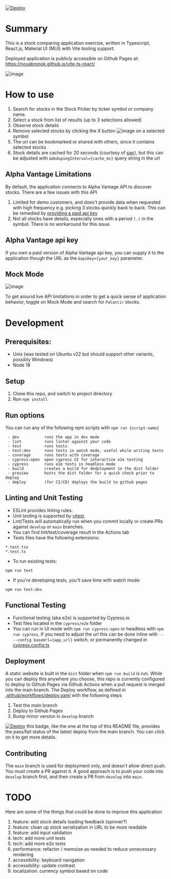 [![Deploy](https://github.com/Noyabronok/vite-ts-react/actions/workflows/deploy.yaml/badge.svg?branch=main)](https://github.com/Noyabronok/vite-ts-react/actions/workflows/deploy.yaml)

# Summary

This is a stock comparing application exercise, written in Typescript, React.js,  Material UI (MUI) with Vite tooling support.

Deployed application is publicly accessible on Github Pages at:  
https://noyabronok.github.io/vite-ts-react/

![image](https://user-images.githubusercontent.com/1195319/220213451-61d8f905-7c62-451a-8205-e0b823bcff64.png)

# How to use

1. Search for stocks in the Stock Picker by ticker symbol or company name.
1. Select a stock from list of results (up to 3 selections allowed)
1. Observe stock details
1. Remove selected stocks by clicking the X button ![image](https://user-images.githubusercontent.com/1195319/219965605-33bc6cf8-0ea9-4f4b-964d-5ac22eb37328.png)
 on a selected symbol
1. The url can be bookmarked or shared with others, since it contains selected stocks
1. Stock details are cached for 20 seconds (courtesy of [swr](https://swr.vercel.app/)), but this can be adjusted with `&dedupingInterval={cache_ms}` query string in the url

## Alpha Vantage Limitations
By default, the application connects to Alpha Vantage API to discover stocks.  There are a few issues with this API

1. Limited for demo customers, and does't provide data when requested with high frequency e.g. picking 3 stocks quickly back to back.  This can be remedied by [providing a paid api key](#alpha-vantage-api-key)
1. Not all stocks have details, especially ones with a period `(.)` in the symbol.  There is no workaround for this issue.

## Alpha Vantage api key
If you own a paid version of Alpha Vantage api key, you can supply it to the application though the URL as the `&apiKey={your_key}` parameter.

## Mock Mode

![image](https://user-images.githubusercontent.com/1195319/219965648-1a327121-b1b9-4eb3-a38a-07934231de73.png)

To get around live API limitations in order to get a quick sense of application behavior, toggle on Mock Mode and search for `Palantir` stocks.

# Development
## Prerequisites: 
- Unix (was tested on Ubuntu v22 but should support other variants, possibly Windows)
- Node 18

## Setup
1. Clone this repo, and switch to project directory
1. Run `npm install`

## Run options
You can run any of the following npm scripts with `npm run {script-name}`  
```
 - dev           runs the app in dev mode
 - lint          runs linter against your code
 - test          runs tests
 - test:dev      runs tests in watch mode, useful while writing tests
 - coverage      runs tests with coverage
 - cypress:open  open cypress UI for interactive e2e testing
 - cypress       runs e2e tests in headless mode
 - build         creates a build for dedployment in the dist folder
 - preview       hosts the dist folder for a quick check prior to deploy
 - deploy        (for CI/CD) deploys the build to github pages 
```

## Linting and Unit Testing
- ESLint provides linting rules.
- Unit testing is supported by [vitest](https://vitest.dev/).  
- Lint/Tests will automatically run when you commit locally or create PRs against `develop` or `main` branches.  
- You can find lint/test/coverage result in the Actions tab
- Tests files have the following extensions:  
 ```
 *.test.tsx
 *.test.ts
 ```

- To run existing tests:
```
npm run test
```
- If you're developing tests, you'll save time with watch mode:
```
npm run test:dev
```

## Functional Testing

- Functional testing (aka e2e) is supported by Cypress.io
- Test files located in the `cypress/e2e` folder
- You can run in UI mode with `npm run cypress:open` or headless with `npm run cypress`.  If you need to adjust the url this can be done inline with `-- --config baseUrl={app_url}` switch, or permanently changed in [cypress.config.ts](cypress.config.ts)


## Deployment
A static website is built in the `dist` folder when `npm run build` is run.  While you can deploy this anywhere you choose, this repo is currently configured to deploy to Github Pages via Github Actions when a pull request is merged into the main branch.  The Deploy workflow, as defined in [.github/workflows/deploy.yaml](.github/workflows/deploy.yaml) with the following steps
1. Test the main branch  
1. Deploy to Github Pages  
1. Bump minor version in `develop` branch

[![Deploy](https://github.com/Noyabronok/vite-ts-react/actions/workflows/deploy.yaml/badge.svg?branch=main)](https://github.com/Noyabronok/vite-ts-react/actions/workflows/deploy.yaml) this badge, like the one at the top of this README file, provides the pass/fail status of the latest deploy from the main branch.  You can click on it to get more details.

## Contributing
The `main` branch is used for deployment only, and doesn't allow direct push.  You must create a PR against it.  A good approach is to push your code into `develop` branch first, and then create a PR from `develop` into `main`.

# TODO
Here are some of the things that could be done to improve this application
1. feature: add stock details loading feedback (spinner?)
1. feature: clean up stock serialization in URL to be more readable
1. feature: add input validation
1. tech: add more unit tests
1. tech: add more e2e tests
1. performance: refactor / memoize as needed to reduce unnecessary rendering
1. accessibility: keyboard navigation
1. accessibility: update contrast
1. localization: currency symbol based on code

